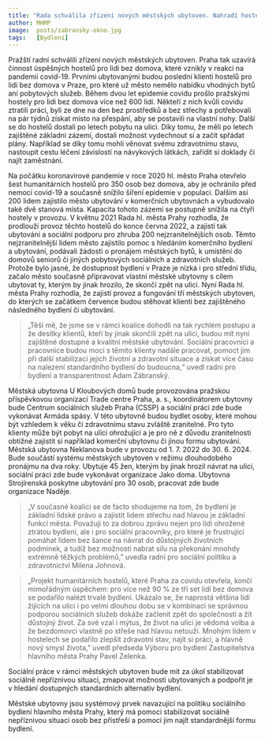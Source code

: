 ```yaml
---
title: "Rada schválila zřízení nových městských ubytoven. Nahradí hostely pro lidi bez domova z pandemie covid-19"
author: MHMP
image: 	posts/zabransky-okno.jpg
tags:   [Bydlení]
---
```


Pražští radní schválili zřízení nových městských ubytoven. Praha tak uzavírá činnost úspěšných hostelů pro lidi bez domova, které vznikly v reakci na pandemii covid-19. Prvními ubytovanými budou poslední klienti hostelů pro lidi bez domova v Praze, pro které už město nemělo nabídku vhodných bytů ani pobytových služeb. Během dvou let epidemie covidu prošlo pražskými hostely pro lidi bez domova více než 600 lidí. Někteří z nich kvůli covidu ztratili práci, byli ze dne na den bez prostředků a bez střechy a potřebovali na pár týdnů získat místo na přespání, aby se postavili na vlastní nohy. Další se do hostelů dostali po letech pobytu na ulici. Díky tomu, že měli po letech zajištěné základní zázemí, dostali možnost vydechnout si a začít spřádat plány. Například se díky tomu mohli věnovat svému zdravotnímu stavu, nastoupit cestu léčení závislostí na návykových látkách, zařídit si doklady či najít zaměstnání.

Na počátku koronavirové pandemie v roce 2020 hl. město Praha otevřelo šest humanitárních hostelů pro 350 osob bez domova, aby je ochránilo před nemocí covid-19 a současně snížilo šíření epidemie v populaci. Dalším asi 200 lidem zajistilo město ubytování v komerčních ubytovnách a vybudovalo také dvě stanová místa. Kapacita tohoto zázemí se postupně snížila na čtyři hostely v provozu. V květnu 2021 Rada hl. města Prahy rozhodla, že prodlouží provoz těchto hostelů do konce června 2022, a zajistí tak ubytování a sociální podporu pro zhruba 200 nejzranitelnějších osob. Těmto nejzranitelnější lidem město zajistilo pomoc s hledáním komerčního bydlení a ubytování, podávali žádosti o pronájem městských bytů, k umístění do domovů seniorů či jiných pobytových sociálních a zdravotních služeb. Protože bylo jasné, že dostupnost bydlení v Praze je nízká i pro střední třídu, začalo město současně připravovat vlastní městské ubytovny s cílem ubytovat ty, kterým by jinak hrozilo, že skončí zpět na ulici. Nyní Rada hl. města Prahy rozhodla, že zajistí provoz a fungování tří městských ubytoven, do kterých se začátkem července budou stěhovat klienti bez zajištěného následného bydlení či ubytování.

> „Těší mě, že jsme se v rámci koalice dohodli na tak rychlém postupu a že desítky klientů, kteří by jinak skončili zpět na ulici, budou mít nyní zajištěné dostupné a kvalitní městské ubytování. Sociální pracovníci a pracovnice budou moci s těmito klienty nadále pracovat, pomoct jim při další stabilizaci jejich životní a zdravotní situace a získat více času na nalezení standardního bydlení do budoucna,“ uvedl radní pro bydlení a transparentnost Adam Zábranský.

Městská ubytovna U Kloubových domů bude provozována pražskou příspěvkovou organizací Trade centre Praha, a. s., koordinátorem ubytovny bude Centrum sociálních služeb Praha (CSSP) a sociální práci zde bude vykonávat Armáda spásy. V této ubytovně budou bydlet osoby, které mohou být vzhledem k věku či zdravotnímu stavu zvláště zranitelné. Pro tyto klienty může být pobyt na ulici ohrožující a je pro ně z důvodu zranitelnosti obtížné zajistit si například komerční ubytovnu či jinou formu ubytování. Městská ubytovna Neklanova bude v provozu od 1. 7. 2022 do 30. 6. 2024. Bude součástí systému městských ubytoven v režimu dlouhodobého pronájmu na dva roky. Ubytuje 45 žen, kterým by jinak hrozil návrat na ulici, sociální práci zde bude vykonávat organizace Jako doma. Ubytovna Strojírenská poskytne ubytování pro 30 osob, pracovat zde bude organizace Naděje.

> „V současné koalici se de facto shodujeme na tom, že bydlení je základní lidské právo a zajistit lidem střechu nad hlavou je základní funkcí města. Považuji to za dobrou zprávu nejen pro lidi ohrožené ztrátou bydlení, ale i pro sociální pracovníky, pro které je frustrující pomáhat lidem bez šance na návrat do důstojných životních podmínek, a tudíž bez možnosti nabrat sílu na překonání mnohdy extrémně těžkých problémů,” uvedla radní pro sociální politiku a zdravotnictví Milena Johnová.

> „Projekt humanitárních hostelů, které Praha za covidu otevřela, končí mimořádným úspěchem: pro více než 90 % ze tří set lidí bez domova se podařilo nalézt trvalé bydlení. Ukázalo se, že naprostá většina lidí žijících na ulici i po velmi dlouhou dobu se v kombinaci se správnou podporou sociálních služeb dokáže začlenit zpět do společnosti a žít důstojný život. Za své vzal i mýtus, že život na ulici je vědomá volba a že bezdomovci vlastně po střeše nad hlavou netouží. Mnohým lidem v hostelech se podařilo zlepšit zdravotní stav, najít si práci, a hlavně nový smysl života,” uvedl předseda Výboru pro bydlení Zastupitelstva hlavního města Prahy Pavel Zelenka.

Sociální práce v rámci městských ubytoven bude mít za úkol stabilizovat sociálně nepříznivou situaci, zmapovat možnosti ubytovaných a podpořit je v hledání dostupných standardních alternativ bydlení.

Městské ubytovny jsou systémový prvek navazující na politiku sociálního bydlení hlavního města Prahy, který má pomoci stabilizovat sociálně nepříznivou situaci osob bez přístřeší a pomoci jim najít standardnější formu bydlení. 

